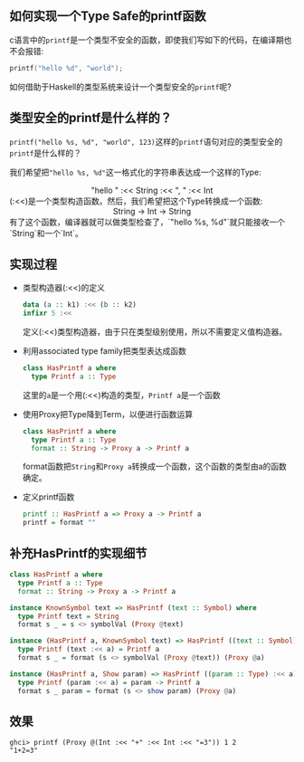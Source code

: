 ## 如何实现一个Type Safe的printf函数
c语言中的`printf`是一个类型不安全的函数，即使我们写如下的代码，在编译期也不会报错:
```c
printf("hello %d", "world");
```
如何借助于Haskell的类型系统来设计一个类型安全的`printf`呢?

## 类型安全的printf是什么样的？
`printf("hello %s, %d", "world", 123)`这样的`printf`语句对应的类型安全的`printf`是什么样的？

我们希望把`"hello %s, %d"`这一格式化的字符串表达成一个这样的Type:

<center>"hello " :<< String :<< ", " :<< Int</center>
(:<<)是一个类型构造函数。然后，我们希望把这个Type转换成一个函数:

<center>String -> Int -> String</center>
有了这个函数，编译器就可以做类型检查了，`"hello %s, %d"`就只能接收一个`String`和一个`Int`。

## 实现过程
* 类型构造器(:<<)的定义
    ```haskell
    data (a :: k1) :<< (b :: k2)
    infixr 5 :<<
    ```
    定义(:<<)类型构造器，由于只在类型级别使用，所以不需要定义值构造器。

* 利用associated type family把类型表达成函数
    ```haskell
    class HasPrintf a where
      type Printf a :: Type
    ```
    这里的`a`是一个用(:<<)构造的类型，`Printf a`是一个函数

* 使用Proxy把Type降到Term，以便进行函数运算
    ```haskell
    class HasPrintf a where
      type Printf a :: Type
      format :: String -> Proxy a -> Printf a
    ```
    format函数把`String`和`Proxy a`转换成一个函数，这个函数的类型由a的函数确定。

* 定义printf函数
    ```haskell
    printf :: HasPrintf a => Proxy a -> Printf a
    printf = format ""
    ```

## 补充HasPrintf的实现细节
```haskell
class HasPrintf a where
  type Printf a :: Type
  format :: String -> Proxy a -> Printf a

instance KnownSymbol text => HasPrintf (text :: Symbol) where
  type Printf text = String
  format s _ = s <> symbolVal (Proxy @text)

instance (HasPrintf a, KnownSymbol text) => HasPrintf ((text :: Symbol) :<< a) where
  type Printf (text :<< a) = Printf a
  format s _ = format (s <> symbolVal (Proxy @text)) (Proxy @a)

instance (HasPrintf a, Show param) => HasPrintf ((param :: Type) :<< a) where
  type Printf (param :<< a) = param -> Printf a
  format s _ param = format (s <> show param) (Proxy @a)

```

## 效果
```bashe
ghci> printf (Proxy @(Int :<< "+" :<< Int :<< "=3")) 1 2
"1+2=3"
```
